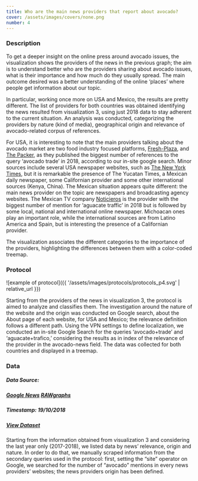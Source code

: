 ```yaml
---
title: Who are the main news providers that report about avocado?
cover: /assets/images/covers/none.png
number: 4
---
```

### Description
To get a deeper insight on the online press around avocado issues, the visualization shows the providers of the news in the previous graph; the aim is to understand better who are the providers sharing about avocado issues, what is their importance and how much do they usually spread. The main outcome desired was a better understanding of the online ‘places’ where people get information about our topic.

In particular, working once more on USA and Mexico, the results are pretty different. The list of providers for both countries was obtained identifying the news resulted from visualization 3, using just 2018 data to stay adherent to the current situation. An analysis was conducted, categorizing the providers by nature (kind of media), geographical origin and relevance of avocado-related corpus of references.

For USA, it is interesting to note that the main providers talking about the avocado market are two food industry focused platforms, [Fresh-Plaza](https://www.freshplaza.com/), and [The Packer](https://www.thepacker.com/), as they published the biggest number of references to the query ‘avocado trade’ in 2018, according to our in-site google search. Minor sources include several USA newspaper websites, such as [The New York Times](https://www.nytimes.com/), but it is remarkable the presence of The Yucatan Times, a Mexican daily newspaper, some Californian provider and some other international sources (Kenya, China).
The Mexican situation appears quite different: the main news provider on the topic are newspapers and broadcasting agency websites. The Mexican TV company [Noticieros](https://noticieros.televisa.com/) is the provider with the biggest number of mention for ‘aguacate traffic’ in 2018 but is followed by some local, national and international online newspaper. Michoacan ones play an important role, while the international sources are from Latino America and Spain, but is interesting the presence of a Californian provider.­

The visualization associates the different categories to the importance of the providers, highlighting the differences between them with a color-coded treemap.

### Protocol

![example of protocol]({{ '/assets/images/protocols/protocols_p4.svg' | relative_url }})

Starting from the providers of the news in visualization 3, the protocol is aimed to analyze and classifies them. The investigation around the nature of the website and the origin was conducted on Google search, about the About page of each website, for USA and Mexico; the relevance definition follows a different path. Using the VPN settings to define localization, we conducted an in-site Google Search for the queries ‘avocado+trade’ and ‘aguacate+trafico,’ considering the results as in index of the relevance of the provider in the avocado-news field. The data was collected for both countries and displayed in a treemap.

### Data
##### Data Source:  
##### [Google News](https://news.google.com/) [RAWgraphs](https://rawgraphs.io/)
##### Timestamp: 19/10/2018
##### [View Dataset](https://drive.google.com/open?id=1w0d67UDYuVqFNlhQN_3nwBKxBvVz7fQB)
Starting from the information obtained from visualization 3 and considering the last year only (2017-2018), we listed data by news’ relevance, origin and nature. In order to do that, we manually scraped information from the secondary queries used in the protocol: first, setting the “site” operator on Google, we searched for the number of “avocado” mentions in every news providers’ websites; the news providers origin has been defined.
